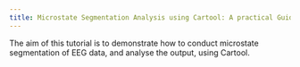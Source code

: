 ```yaml
---
title: Microstate Segmentation Analysis using Cartool: A practical Guide
---
```

The aim of this tutorial is to demonstrate how to conduct microstate segmentation of EEG data, and analyse the output, using Cartool.
